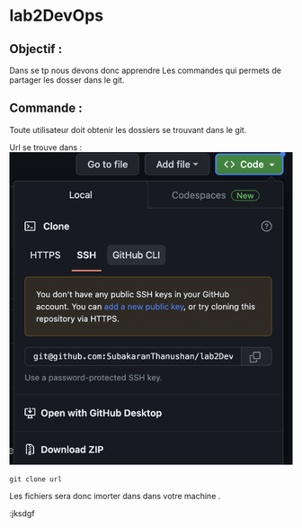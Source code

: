 # lab2DevOps
## Objectif :

Dans se tp nous devons donc apprendre Les commandes qui permets de 
partager les dosser dans le git.


## Commande : 


Toute utilisateur doit obtenir les dossiers se trouvant dans le git.

Url se trouve dans : ![Capture d’écran 2023-09-12 à 13.40.25.png](Capture%20d%E2%80%99%C3%A9cran%202023-09-12%20%C3%A0%2013.40.25.png)
```
git clone url
```
Les fichiers sera donc imorter dans dans votre machine .

:jksdgf